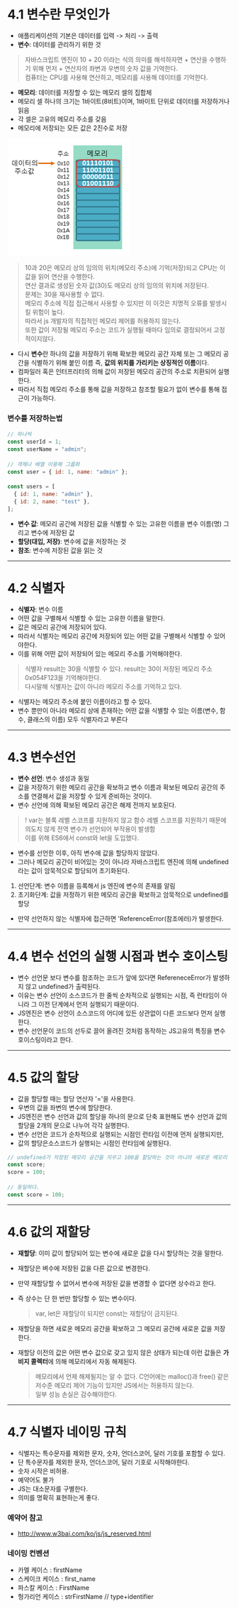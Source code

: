 # 4.1 변수란 무엇인가

- 애플리케이션의 기본은 데이터를 입력 -> 처리 -> 출력
- **변수**: 데이터를 관리하기 위한 것

> 자바스크립트 엔진이 10 + 20 이라는 식의 의미를 해석하자면 + 연산을 수행하기 위해 먼저 + 연산자의 좌변과 우변의 숫자 값을 기억한다. </br>
> 컴퓨터는 CPU를 사용해 연산하고, 메모리를 사용해 데이터를 기억한다. </br>

- **메모리**: 데이터를 저장할 수 있는 메모리 셀의 집합체
- 메모리 셀 하나의 크기는 1바이트(8비트)이며, 1바이트 단위로 데이터를 저장하거나 읽음
- 각 셀은 고유의 메모리 주소를 갖음
- 메모리에 저장되는 모든 값은 2진수로 저장

![메모리](../assets/img/04_1.png)

> 10과 20은 메모리 상의 임의의 위치(메모리 주소)에 기억(저장)되고 CPU는 이 값을 읽어 연산을 수행한다. </br>
> 연산 결과로 생성된 숫자 값(30)도 메모리 상의 임의의 위치에 저장된다. </br>
> 문제는 30을 재사용할 수 없다. </br>
> 메모리 주소에 직접 접근해서 사용할 수 있지만 이 이것은 치명적 오류를 발생시킬 위험이 높다. </br>
> 따라서 js 개발자의 직접적인 메모리 제어를 허용하지 않는다. </br>
> 또한 값이 저장될 메모리 주소는 코드가 실행될 때마다 임의로 결정되어서 고정적이지않다.

- 다시 **변수**란 하나의 값을 저장하기 위해 확보한 메모리 공간 자체 또는 그 메모리 공간을 식별하기 위해 붙인 이름 즉, **값의 위치를 가리키는 상징적인 이름**이다.
- 컴파일러 혹은 인터프리터의 의해 값이 저장된 메모리 공간의 주소로 치환되어 실행한다.
- 따라서 직접 메모리 주소를 통해 값을 저장하고 참조할 필요가 없이 변수를 통해 접근이 가능하다.

### 변수를 저장하는법

```js
// 하나씩
const userId = 1;
const userName = "admin";

// 객체나 배열 이용해 그룹화
const user = { id: 1, name: "admin" };

const users = [
  { id: 1, name: "admin" },
  { id: 2, name: "test" },
];
```

- **변수 값**: 메모리 공간에 저장된 값을 식별할 수 있는 고유한 이름을 변수 이름(명) 그리고 변수에 저장된 값
- **할당(대입, 저장)**: 변수에 값을 저장하는 것
- **참조**: 변수에 저장된 값을 읽는 것

---

# 4.2 식별자

- **식별자**: 변수 이름
- 어떤 값을 구별해서 식별할 수 있는 고유한 이름을 말한다.
- 값은 메모리 공간에 저장되어 있다.
- 따라서 식별자는 메모리 공간에 저장되어 있는 어떤 값을 구별해서 식별할 수 있어야한다.
- 이를 위해 어떤 값이 저장되어 있는 메모리 주소를 기억해야한다.

> 식별자 result는 30을 식별할 수 있다. result는 30이 저장된 메모리 주소 0x054F123을 기억해야한다. </br>
> 다시말해 식별자는 값이 아니라 메모리 주소를 기억하고 있다.

- 식별자는 메모리 주소에 붙인 이름이라고 할 수 있다.
- 변수 뿐만이 아니라 메모리 상에 존재하는 어떤 값을 식별할 수 있는 이름(변수, 함수, 클래스의 이름) 모두 식별자라고 부른다

---

# 4.3 변수선언

- **변수 선언**: 변수 생성과 동일
- 값을 저장하기 위한 메모리 공간을 확보하고 변수 이름과 확보된 메모리 공간의 주소를 연결해서 값을 저장할 수 있게 준비하는 것이다.
- 변수 선언에 의해 확보된 메모리 공간은 해제 전까지 보호된다.

> ! var는 블록 레벨 스코프를 지원하지 않고 함수 레벨 스코프를 지원하기 때문에 의도치 않게 전역 변수가 선언되어 부작용이 발생함 </br>
> 이를 위해 ES6에서 const와 let을 도입했다.

- 변수를 선언한 이후, 아직 변수에 값을 할당하지 않았다.
- 그러나 메모리 공간이 비어있는 것이 아니라 자바스크립트 엔진에 의해 undefined라는 값이 암묵적으로 할당되어 초기화된다.

1. 선언단계: 변수 이름을 등록해서 js 엔진에 변수의 존재를 알림
2. 초기화단계: 값을 저정하기 위한 메모리 공간을 확보하고 암묵적으로 undefined를 할당

- 만약 선언하지 않는 식별자에 접근하면 'ReferenceError(참조에러)가 발생한다.

---

# 4.4 변수 선언의 실행 시점과 변수 호이스팅

- 변수 선언문 보다 변수를 참조하는 코드가 앞에 있다면 RefereneceError가 발생하지 않고 undefined가 출력된다.
- 이유는 변수 선언이 소스코드가 한 줄씩 순차적으로 실행되는 시점, 즉 런타임이 아니라 그 이전 단계에서 먼저 실행되기 때문이다.
- JS엔진은 변수 선언이 소스코드의 어디에 있든 상관없이 다른 코드보다 먼저 실행한다.
- 변수 선언문이 코드의 선두로 끌어 올려진 것처럼 동작하는 JS고유의 특징을 변수 호이스팅이라고 한다.

---

# 4.5 값의 할당

- 값을 할당할 때는 할당 연산자 '='을 사용한다.
- 우변의 값을 좌변의 변수에 할당한다.
- JS엔진은 변수 선언과 값의 할당을 하나의 문으로 단축 표현해도 변수 선언과 값의 할당을 2개의 문으로 나누어 각각 실행한다.
- 변수 선언은 코드가 순차적으로 실행되는 시점인 런타임 이전에 먼저 실행되지만,
- 값의 할당은소스코드가 실행되는 시점인 런타임에 실행된다.

```js
// undefined가 저장된 메모리 공간을 지우고 100을 할당하는 것이 아니라 새로운 메모리 공간을 확보하고 그 할당 값 100을 저장한다.
const score;
score = 100;

// 동일하다.
const score = 100;
```

---

# 4.6 값의 재할당

- **재할당**: 이미 값이 할당되어 있는 변수에 새로운 값을 다시 할당하는 것을 말한다.
- 재할당은 벼수에 저장된 값을 다른 값으로 변경한다.
- 만약 재할당할 수 없어서 변수에 저장된 값을 변경할 수 없다면 상수라고 한다.
- 즉 상수는 단 한 번만 할당할 수 있는 변수이다.

  > var, let은 재할당이 되지만 const는 재할당이 금지된다.

- 재할당을 하면 새로운 메모리 공간을 확보하고 그 메모리 공간에 새로운 값을 저장한다.
- 재할당 이전의 값은 어떤 변수 값으로 갖고 있지 않은 상태가 되는데 이런 값들은 **가비지 콜렉터**에 의해 메모리에서 자동 해제된다.
  > 메모리에서 언제 해제될지는 알 수 없다. C언어에는 malloc()과 free() 같은 저수준 메모리 제어 기능이 있지만 JS에서는 허용하지 않는다. </br>
  > 일부 성능 손실은 감수해야한다.

---

# 4.7 식별자 네이밍 규칙

- 식별자는 특수문자를 제외한 문자, 숫자, 언더스코어, 달러 기호를 포함할 수 있다.
- 단 특수문자를 제외한 문자, 언더스코어, 달러 기호로 시작해야한다.
- 숫자 시작은 비허용.
- 예약어도 불가
- JS는 대소문자를 구별한다.
- 의미를 명확히 표현하는게 좋다.

### 예약어 참고

- http://www.w3bai.com/ko/js/js_reserved.html

### 네이밍 컨벤션

- 카멜 케이스 : firstName
- 스케이크 케이스 : first_name
- 파스칼 케이스 : FirstName
- 헝가리언 케이스 : strFirstName // type+identifier
